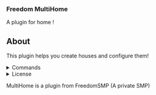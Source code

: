 ### Freedom MultiHome

A plugin for home !

## About

This plugin helps you create houses and configure them!

<details>
<summary>Commands</summary>
All plugin commands are here!
<br>
<br>

## Sethome

Command: /sethome<br>
Use: /sethome <name><br>
Description: To create your home<br>
Alias: /sh<br>
<br>
## Home

Command: /home<br>
Use: /home <name><br>
Description: To teleport to your home<br>
Alias: /h<br>
<br>
## Delhome 

Command: /delhome<br>
Use: /delhome <name><br>
Alias: /dh<br>
Description: Delete your home<br>
## HomeList

Command: /homelist<br>
Description: Your home list<br>
Alias: /hl<br>
## HomeCoordinates

Command: /homecoords<br>
Use: /homecoords <name><br>
Description: Show your home coordinates<br>
Alias: /hc<br>
## SetDefaultHome

Command: /setdefaulthome<br>
Use: /setdefaulthome <name><br>
Description: Set your new home<br><br>
## RenameHome

Command: /renamehome <br>
Use: /renamehome <name> <new name><br>
Description: Set your new home<br><br>

<details>
<summary>Admin commands</summary>

## Admin SetTimeTeleport

Command: /admin.homeconfigs.teleport_time<br>
Use: /admin.homeconfigs.teleport_time <time><br>
Description: Set teleport time<br>

</details>

</details>
<details>
<summary>License</summary>
  
## License
<p xmlns:cc="http://creativecommons.org/ns#" xmlns:dct="http://purl.org/dc/terms/"><a property="dct:title" rel="cc:attributionURL" href="https://modrinth.com/plugin/multihome/">MultiHome</a> by <a rel="cc:attributionURL dct:creator" property="cc:attributionName" href="https://mazegroup.org">FDPlugins, MazeGroup</a> is licensed under <a href="https://creativecommons.org/licenses/by-nc-sa/4.0/?ref=chooser-v1" target="_blank" rel="license noopener noreferrer" style="display:inline-block;">CC BY-NC-SA 4.0<img style="height:22px!important;margin-left:3px;vertical-align:text-bottom;" width="22px" src="https://mirrors.creativecommons.org/presskit/icons/cc.svg?ref=chooser-v1" alt=""><img style="height:22px!important;margin-left:3px;vertical-align:text-bottom;" width="22px" src="https://mirrors.creativecommons.org/presskit/icons/by.svg?ref=chooser-v1" alt=""><img style="height:22px!important;margin-left:3px;vertical-align:text-bottom;" width="22px" src="https://mirrors.creativecommons.org/presskit/icons/nc.svg?ref=chooser-v1" alt=""><img style="height:22px!important;margin-left:3px;vertical-align:text-bottom;" width="22px" src="https://mirrors.creativecommons.org/presskit/icons/sa.svg?ref=chooser-v1" alt=""></a></p>
</details>

MultiHome is a plugin from FreedomSMP (A private SMP)
</details>


